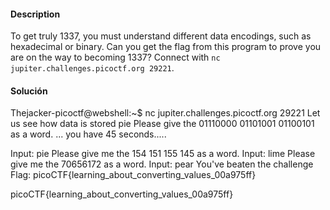 #### Description

To get truly 1337, you must understand different data encodings, such as hexadecimal or binary. Can you get the flag from this program to prove you are on the way to becoming 1337? Connect with `nc jupiter.challenges.picoctf.org 29221`.

#### Solución 

Thejacker-picoctf@webshell:~$ nc jupiter.challenges.picoctf.org 29221
Let us see how data is stored
pie
Please give the 01110000 01101001 01100101 as a word.
...
you have 45 seconds.....

Input:
pie
Please give me the  154 151 155 145 as a word.
Input:
lime
Please give me the 70656172 as a word.
Input:
pear
You've beaten the challenge
Flag: picoCTF{learning_about_converting_values_00a975ff}



picoCTF{learning_about_converting_values_00a975ff}